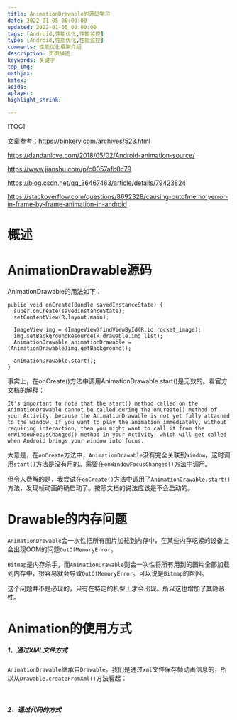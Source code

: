 ```yaml
---
title: AnimationDrawable的源码学习
date: 2022-01-05 00:00:00
updated: 2022-01-05 00:00:00
tags: [Android,性能优化,性能监控]
type: [Android,性能优化,性能监控]
comments: 性能优化框架介绍
description: 页面描述
keywords: 关键字
top_img:
mathjax:
katex:
aside:
aplayer:
highlight_shrink:

---
```


[TOC]



文章参考：https://binkery.com/archives/523.html

https://dandanlove.com/2018/05/02/Android-animation-source/

https://www.jianshu.com/p/c0057afb0c79

https://blog.csdn.net/qq_36467463/article/details/79423824

https://stackoverflow.com/questions/8692328/causing-outofmemoryerror-in-frame-by-frame-animation-in-android



# 概述

# AnimationDrawable源码

AnimationDrawable的用法如下：

```
public void onCreate(Bundle savedInstanceState) {
  super.onCreate(savedInstanceState);
  setContentView(R.layout.main);

  ImageView img = (ImageView)findViewById(R.id.rocket_image);
  img.setBackgroundResource(R.drawable.img_list);
  AnimationDrawable animationDrawable = (AnimationDrawable)img.getBackground();
  
  animationDrawable.start();
}
```

​		事实上，在onCreate()方法中调用AnimationDrawable.start()是无效的。看官方文档的解释：

```
It's important to note that the start() method called on the AnimationDrawable cannot be called during the onCreate() method of your Activity, because the AnimationDrawable is not yet fully attached to the window. If you want to play the animation immediately, without requiring interaction, then you might want to call it from the onWindowFocusChanged() method in your Activity, which will get called when Android brings your window into focus.
```

​		大意是，在`onCreate`方法中，`AnimationDrawable`没有完全关联到`Window`，这时调用`start()`方法是没有用的。需要在`onWindowFocusChanged()`方法中调用。

​		但令人费解的是，我尝试在`onCreate()`方法中调用了`AnimationDrawable.start()`方法，发现帧动画的确启动了。按照文档的说法应该是不会启动的。

# Drawable的内存问题

​		`AnimationDrawable`会一次性把所有图片加载到内存中，在某些内存吃紧的设备上会出现OOM的问题`OutOfMemoryError`。

​		`Bitmap`是内存杀手，而`AnimationDrawable`则会一次性将所有用到的图片全部加载到内存中，很容易就会导致`OutOfMemoryError`。可以说是`Bitmap`的帮凶。

​		这个问题并不是必现的，只有在特定的机型上才会出现。所以这也增加了其隐蔽性。



# Animation的使用方式

##### 		1、通过XML文件方式

​		`AnimationDrawable`继承自`Drawable`。我们是通过`xml`文件保存帧动画信息的，所以从`Drawable.createFromXml()`方法看起：

​		



##### 		2、通过代码的方式











